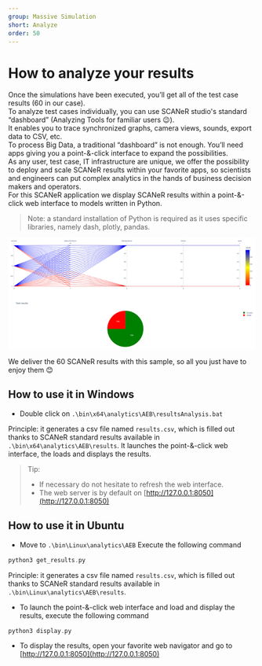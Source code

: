 ```yaml
---
group: Massive Simulation
short: Analyze
order: 50
---
```


# How to analyze your results

Once the simulations have been executed, you’ll get all of the test case results (60 in our case).  
To analyze test cases individually, you can use SCANeR studio's standard “dashboard” (Analyzing Tools for familiar users 😉).  
It enables you to trace synchronized graphs, camera views, sounds, export data to CSV, etc.  
To process Big Data, a traditional “dashboard” is not enough. You’ll need apps giving you a point-&-click interface to expand the possibilities.  
As any user, test case, IT infrastructure are unique, we offer the possibility to deploy and scale SCANeR results within your favorite apps, so scientists and engineers can put complex analytics in the hands of business decision makers and operators.  
For this SCANeR application we display SCANeR results within a point-&-click web interface to models written in Python.  

> Note: a standard installation of Python is required as it uses specific libraries, namely dash, plotly, pandas.

![](./assets/Analytics.png)

We deliver the 60 SCANeR results with this sample, so all you just have to enjoy them 😊

## How to use it in Windows

* Double click on `.\bin\x64\analytics\AEB\resultsAnalysis.bat`  

Principle: it generates a csv file named `results.csv`, which is filled out thanks to SCANeR standard results available in `.\bin\x64\analytics\AEB\results`. It launches the point-&-click web interface, the loads and displays the results.

> Tip:
> * If necessary do not hesitate to refresh the web interface.
> * The web server is by default on [http://127.0.0.1:8050](http://127.0.0.1:8050)

## How to use it in Ubuntu

* Move to `.\bin\Linux\analytics\AEB`
Execute the following command  
```C
python3 get_results.py
``` 

Principle: it generates a csv file named `results.csv`, which is filled out thanks to SCANeR standard results available in `.\bin\Linux\analytics\AEB\results`.

* To launch the point-&-click web interface and load and display the results, execute the following command
```C
python3 display.py
```  
* To display the results, open your favorite web navigator and go to [http://127.0.0.1:8050](http://127.0.0.1:8050)
